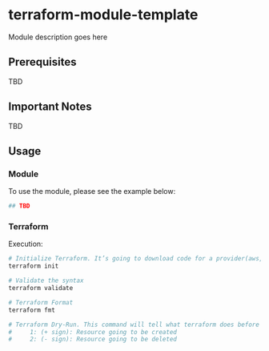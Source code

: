 # terraform-module-template

Module description goes here

## Prerequisites

TBD

## Important Notes

TBD

## Usage

### Module

To use the module, please see the example below:

```terraform
## TBD
```

### Terraform

Execution:

```bash
# Initialize Terraform. It’s going to download code for a provider(aws, gcp and azure) that we will use
terraform init

# Validate the syntax
terraform validate

# Terraform Format
terraform fmt

# Terraform Dry-Run. This command will tell what terraform does before making any changes.
#     1: (+ sign): Resource going to be created
#     2: (- sign): Resource going to be deleted
#     3: (~ sign): Resource going to be modified
terraform plan

# Create the resources. To apply the changes, run terraform apply command
terraform apply

# Destroy the resources
terraform destroy
```

## Module Documentation

<!-- BEGIN_TF_DOCS -->

{ .Content }

<!-- END_TF_DOCS -->

## Standard Module Repository Docs

> [!IMPORTANT]  
> This section should be left in each repo to provide the necessary instructions on how to interact with it.

<details>
<summary>Standard Terraform Module Docs</summary>

---

This repository was bootstrapped via Terraform module template. That means it is preconfigured for certain workflows.

This repo includes the following built-in workflows:

- Linting of:
  - YAML
  - Github Actions
  - Terraform HCL
- Checkov to check for baseline compliance of HCL code
- Dependabot for Github Actions
- Semantic Versioning of releases
  - PRs are checked to ensure their name matches Conventional Commit style
- Run Terraform Test on PRs and Releases
- Push Module to HCP/TFE after Release

### Github PR Rules

You should configure the repository to require certain checks to avoid merging in non-compliant code.

### Semantic Versioning

In order to promote changes to this repository, you must understand Conventional Commit style commit messages. These types of commit messages allow code reviewers to influence the versioning of the package in an accessible way.

_Conventional Commit messages **must** be made upon merging in a PR, which in turn will influence the next version number of the release._

| Commit Prefix | Commit Message                   | SemVer Output                           |
| ------------- | -------------------------------- | --------------------------------------- |
| `docs`        | `docs: update readme`            | Increment SemVer **patch** version by 1 |
| `fix`         | `fix: add output property`       | Increment SemVer **patch** version by 1 |
| `ci`          | `ci: updated ci scripts`         | Increment SemVer **patch** version by 1 |
| `feat`        | `feat: add CMEK to resource`     | Increment SemVer **minor** version by 1 |
| `major`       | `major: rework module structure` | Increment SemVer **major** version by 1 |

- [More information about Conventional Commits can be found here.](https://www.conventionalcommits.org/en/v1.0.0/#summary)
- [PR names are checked with the following Github Action](https://github.com/amannn/action-semantic-pull-request)
- The [detailed SemVer specification can be found here](https://semver.org/), but simply following the rules above is sufficient to produce proper module versioning. It is not necessary to use SemVer commits during the normal development cycle, it is only necessary during merges.

### Push Terraform Module Action

> You _must_ configure the Github Action correctly in order to push modules to HCP/TFE, or hook-up TFE/HCP tag-based modules. If you are using the Tag-based workflow, you don't need to use a separate action to push modules.

The `.github/workflows/release.yml` file has an action for pushing modules to HCP/TFE. This needs to be altered to match your server, as well as the module.

See documentation for [bruceharrison1984/terraform-push-module](https://github.com/bruceharrison1984/terraform-push-module) on how to configure the action for pushing to TFE/HCP.

Module version numbers are derived from previous versions and Conventional Commit messages.

### Auto-Documentation

Module documentation will automatically be completed upon creating a PR. You do not need to fill out the [Module Documentation](#module-documentation) section by hand.

</details>

